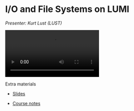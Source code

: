# I/O and File Systems on LUMI

*Presenter: Kurt Lust (LUST)*

<video src="https://462000265.lumidata.eu/2day-20240502/recordings/08_LUMI_IO.mp4" controls="controls">
</video>
<!--
A video recording will follow.
-->

<!--
Materials will be made available after the lecture
-->

Extra materials

-   [Slides](https://462000265.lumidata.eu/2day-20240502/files/LUMI-2day-20240502-08-lustre.pdf)

-   [Course notes](08_Lustre.md)
